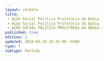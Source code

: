 ```yaml
---
layout: verbete
title:
 - Ação Social Política Proletária da Bahia
 - Ação Social Política Proletária da Bahia
 - AÇÃO SOCIAL POLÍTICA PROLETÁRIA DA BAHIA
published: true
edition: 1  
updated: 2010-03-29 16:26:00 -0300
type: T
subtype: Partido
---
```


